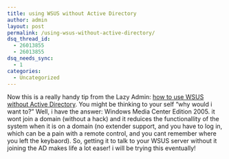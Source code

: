 ```yaml
---
title: using WSUS without Active Directory
author: admin
layout: post
permalink: /using-wsus-without-active-directory/
dsq_thread_id:
  - 26013855
  - 26013855
dsq_needs_sync:
  - 1
categories:
  - Uncategorized
---
```

Now this is a really handy tip from the Lazy Admin: [how to use WSUS without Active Directory][1]. You might be thinking to your self &#8220;why would i want to?&#8221; Well, i have the answer: Windows Media Center Edition 2005. it wont join a domain (without a hack) and it reduices the functionallity of the system when it is on a domain (no extender support, and you have to log in, which can be a pain with a remote control, and you cant remember where you left the keybaord). So, getting it to talk to your WSUS server without it joining the AD makes life a lot easer! i will be trying this eventually!

 [1]: http://thelazyadmin.com/index.php?/archives/192-Using-WSUS-without-Active-Directory.html#extended